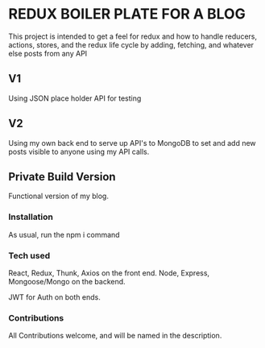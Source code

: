 # REDUX BOILER PLATE FOR A BLOG

This project is intended to get a feel for redux and how to handle reducers, actions, stores, and the redux life cycle by adding, fetching, and whatever else posts from any API

## V1

Using JSON place holder API for testing

## V2

Using my own back end to serve up API's to MongoDB to set and add new posts visible to anyone using my API calls.

## Private Build Version

Functional version of my blog.

### Installation

As usual, run the npm i command

### Tech used

React, Redux, Thunk, Axios on the front end. Node, Express, Mongoose/Mongo on the backend.

JWT for Auth on both ends.

### Contributions

All Contributions welcome, and will be named in the description.
